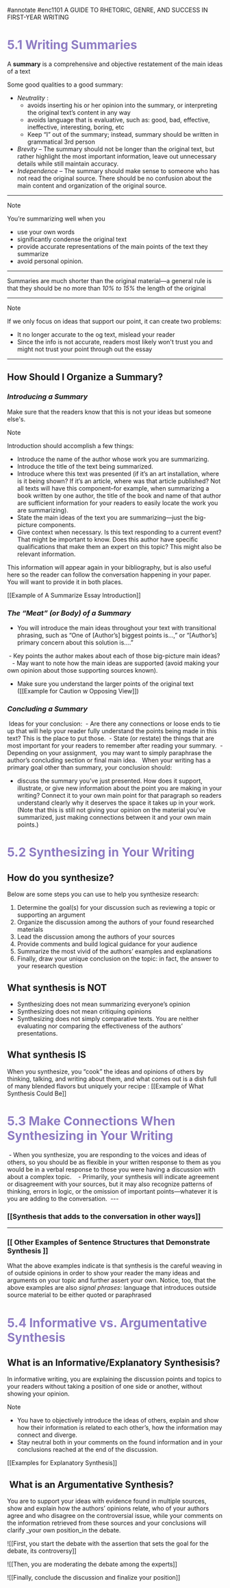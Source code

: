 #annotate #enc1101
A GUIDE TO RHETORIC, GENRE, AND SUCCESS IN FIRST-YEAR WRITING

# <font color = #8E7CC3> 5.1 Writing Summaries </font>

A **summary** is a comprehensive and objective restatement of the main ideas of a text

Some good qualities to a good summary:
- _Neutrality_ : 
	- avoids inserting his or her opinion into the summary, or interpreting the original text’s content in any way
	- avoids language that is evaluative, such as: good, bad, effective, ineffective, interesting, boring, etc
	- Keep “I” out of the summary; instead, summary should be written in grammatical 3rd person
- _Brevity_ – The summary should not be longer than the original text, but rather highlight the most important information, leave out unnecessary details while still maintain accuracy.
- _Independence_ – The summary should make sense to someone who has not read the original source. There should be no confusion about the main content and organization of the original source.

---

> [!NOTE]
> You’re summarizing well when you
> - use your own words
> - significantly condense the original text
> - provide accurate representations of the main points of the text they summarize
> - avoid personal opinion.

---

Summaries are much shorter than the original material—a general rule is that they should be no more than _10% to 15%_ the length of the original

___

> [!NOTE]
> If we only focus on ideas that support our point, it can create two problems:
> - It no longer accurate to the og text, mislead your reader
> - Since the info is not accurate, readers most likely won't trust you and might not trust your point through out the essay

---
## **How Should I Organize a Summary?**

###  _Introducing a Summary_
Make sure that the readers know that this is not your ideas but someone else's. 

> [!NOTE]
> Introduction should accomplish a few things:
> 
> - Introduce the name of the author whose work you are summarizing.
> - Introduce the title of the text being summarized.
> - Introduce where this text was presented (if it’s an art installation, where is it being shown? If it’s an article, where was that article published? Not all texts will have this component–for example, when summarizing a book written by one author, the title of the book and name of that author are sufficient information for your readers to easily locate the work you are summarizing).
> - State the main ideas of the text you are summarizing—just the big-picture components.
> - Give context when necessary. Is this text responding to a current event? That might be important to know. Does this author have specific qualifications that make them an expert on this topic? This might also be relevant information.

This information will appear again in your bibliography, but is also useful here so the reader can follow the conversation happening in your paper. You will want to provide it in both places.

[[Example of A Summarize Essay Introduction]]

### _The “Meat” (or Body) of a Summary_
- You will introduce the main ideas throughout your text with transitional phrasing, such as “One of [Author’s] biggest points is…,” or “[Author’s] primary concern about this solution is….”

 - Key points the author makes about each of those big-picture main ideas? 
 
 - May want to note how the main ideas are supported (avoid making your own opinion about those supporting sources known).
 
 - Make sure you understand the larger points of the original text ([[Example for Caution w Opposing View]])

### _Concluding a Summary_

 Ideas for your conclusion:
 - Are there any connections or loose ends to tie up that will help your reader fully understand the points being made in this text? This is the place to put those.
 - State (or restate) the things that are most important for your readers to remember after reading your summary.
 - Depending on your assignment,  you may want to simply paraphrase the author’s concluding section or final main idea.
 
When your writing has a primary goal other than summary, your conclusion should:
- discuss the summary you’ve just presented. How does it support, illustrate, or give new information about the point you are making in your writing? Connect it to your own main point for that paragraph so readers understand clearly why it deserves the space it takes up in your work. (Note that this is still not giving your opinion on the material you’ve summarized, just making connections between it and your own main points.)


#  <font color = #8E7CC3> 5.2 Synthesizing in Your Writing</font>

## **How do you synthesize?**

Below are some steps you can use to help you synthesize research:

1. Determine the goal(s) for your discussion such as reviewing a topic or supporting an argument
2. Organize the discussion among the authors of your found researched materials
3. Lead the discussion among the authors of your sources
4. Provide comments and build logical guidance for your audience
5. Summarize the most vivid of the authors’ examples and explanations
6. Finally, draw your unique conclusion on the topic: in fact, the answer to your research question

## **What synthesis is NOT**

- Synthesizing does not mean summarizing everyone’s opinion
- Synthesizing does not mean critiquing opinions
- Synthesizing does not simply comparative texts. You are neither evaluating nor comparing the effectiveness of the authors’ presentations.

## **What synthesis IS**

When you synthesize, you “cook” the ideas and opinions of others by thinking, talking, and writing about them, and what comes out is a dish full of many blended flavors but uniquely your recipe : [[Example of What Synthesis Could Be]]

# <font color = #8E7CC3 >5.3 Make Connections When Synthesizing in Your Writing  </font>

 - When you synthesize, you are responding to the voices and ideas of others, so you should be as flexible in your written response to them as you would be in a verbal response to those you were having a discussion with about a complex topic. 
 
 - Primarily, your synthesis will indicate agreement or disagreement with your sources, but it may also recognize patterns of thinking, errors in logic, or the omission of important points—whatever it is you are adding to the conversation.
 ---

### [[Synthesis that adds to the conversation in other ways]]

---
### [[ Other Examples of Sentence Structures that Demonstrate Synthesis ]]

What the above examples indicate is that synthesis is the careful weaving in of outside opinions in order to show your reader the many ideas and arguments on your topic and further assert your own. Notice, too, that the above examples are also _signal phrases_: language that introduces outside source material to be either quoted or paraphrased


# <font color = #8E7CC3> 5.4 Informative vs. Argumentative Synthesis </font>

## **What is an Informative/Explanatory Synthesisis?**

In informative writing, you are explaining the discussion points and topics to your readers without taking a position of one side or another, without showing your opinion. 

> [!NOTE]
> - You have to objectively introduce the ideas of others, explain and show how their information is related to each other’s, how the information may connect and diverge. 
> - Stay neutral both in your comments on the found information and in your conclusions reached at the end of the discussion.

[[Examples for Explanatory Synthesis]]

##  **What is an Argumentative Synthesis?**

You are to support your ideas with evidence found in multiple sources, show and explain how the authors’ opinions relate, who of your authors agree and who disagree on the controversial issue, while your comments on the information retrieved from these sources and your conclusions will clarify _your own position_in the debate.

![[First, you start the debate with the assertion that sets the goal for the debate, its controversy]]

![[Then, you are moderating the debate among the experts]]

![[Finally, conclude the discussion and finalize your position]]
